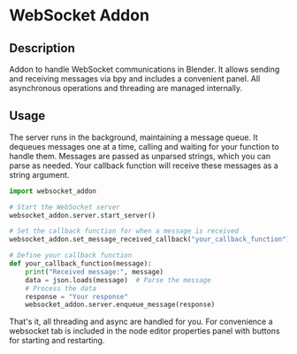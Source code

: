 # WebSocket Addon

## Description
Addon to handle WebSocket communications in Blender. It allows sending and receiving messages via bpy and includes a convenient panel. All asynchronous operations and threading are managed internally.

## Usage
The server runs in the background, maintaining a message queue. It dequeues messages one at a time, calling and waiting for your function to handle them. Messages are passed as unparsed strings, which you can parse as needed. Your callback function will receive these messages as a string argument.

```python
import websocket_addon

# Start the WebSocket server
websocket_addon.server.start_server()

# Set the callback function for when a message is received
websocket_addon.set_message_received_callback("your_callback_function")

# Define your callback function
def your_callback_function(message):
    print("Received message:", message)
    data = json.loads(message)  # Parse the message
    # Process the data
    response = "Your response"
    websocket_addon.server.enqueue_message(response)
```

That's it, all threading and async are handled for you. For convenience a websocket tab is included in the node editor properties panel with buttons for starting and restarting.
